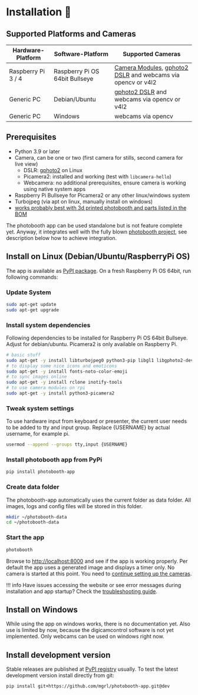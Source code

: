 
# Installation 🔧

## Supported Platforms and Cameras

| Hardware-Platform  | Software-Platform              | Supported Cameras                                                                                                                                                                     |
|--------------------|--------------------------------|---------------------------------------------------------------------------------------------------------------------------------------------------------------------------------------|
| Raspberry Pi 3 / 4 | Raspberry Pi OS 64bit Bullseye | [Camera Modules](https://www.raspberrypi.com/documentation/accessories/camera.html), [gphoto2 DSLR](http://www.gphoto.org/proj/libgphoto2/support.php) and webcams via opencv or v4l2 |
| Generic PC         | Debian/Ubuntu                  | [gphoto2 DSLR](http://www.gphoto.org/proj/libgphoto2/support.php) and webcams via opencv or v4l2                                                                                      |
| Generic PC         | Windows                        | webcams via opencv                                                                      |

## Prerequisites

- Python 3.9 or later
- Camera, can be one or two (first camera for stills, second camera for live view)
    - DSLR: [gphoto2](https://github.com/gonzalo/gphoto2-updater) on Linux
    - Picamera2: installed and working (test with `libcamera-hello`)
    - Webcamera: no additional prerequisites, ensure camera is working using native system apps
- Raspberry Pi Bullseye for Picamera2 or any other linux/windows system
- Turbojpeg (via apt on linux, manually install on windows)
- [works probably best with 3d printed photobooth and parts listed in the BOM](https://github.com/mgrl/photobooth-3d)

The photobooth app can be used standalone but is not feature complete yet.
Anyway, it integrates well with the fully blown [photobooth project](https://photoboothproject.github.io/),
see description below how to achieve integration.

## Install on Linux (Debian/Ubuntu/RaspberryPi OS)

The app is available as [PyPI package](https://pypi.org/project/photobooth-app/).
On a fresh Raspberry Pi OS 64bit, run following commands:

### Update System

```zsh
sudo apt-get update
sudo apt-get upgrade
```

### Install system dependencies

Following dependencies to be installed for Raspberry Pi OS 64bit Bullseye.
Adjust for debian/ubuntu. Picamera2 is only available on Raspberry Pi.

```zsh
# basic stuff
sudo apt-get -y install libturbojpeg0 python3-pip libgl1 libgphoto2-dev
# to display some nice icons and emoticons
sudo apt-get -y install fonts-noto-color-emoji
# to sync images online
sudo apt-get -y install rclone inotify-tools
# to use camera modules on rpi
sudo apt-get -y install python3-picamera2
```

### Tweak system settings

To use hardware input from keyboard or presenter, the current user needs to be added to tty and input group.
Replace {USERNAME} by actual username, for example pi.

```zsh
usermod --append --groups tty,input {USERNAME}
```

### Install photobooth app from PyPi

```zsh
pip install photobooth-app
```

### Create data folder

The photobooth-app automatically uses the current folder as data folder.
All images, logs and config files will be stored in this folder.

```zsh
mkdir ~/photobooth-data
cd ~/photobooth-data
```

### Start the app

```zsh
photobooth
```

Browse to <http://localhost:8000> and see if the app is working properly.
Per default the app uses a generated image and displays a timer only. No camera is started at this point.
You need to [continue setting up the cameras](./setup.md).

!!! info
    Have issues accessing the website or see error messages during installation and app startup? Check the [troubleshooting guide](./help/troubleshooting.md).

## Install on Windows

While using the app on windows works, there is no documentation yet.
Also use is limited by now, because the digicamcontrol software is not yet implemented.
Only webcams can be used on windows right now.

## Install development version

Stable releases are published at [PyPI registry](https://pypi.org/project/photobooth-app/) usually.
To test the latest development version install directly from git:

```sh
pip install git+https://github.com/mgrl/photobooth-app.git@dev
```
